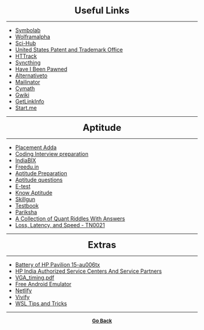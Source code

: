 <p align="center">
  <b>
  <font size="+2">Useful Links</font>
  </b>
</p>

---

  - [Symbolab](https://www.symbolab.com/)
  - [Wolframalpha](http://www.wolframalpha.com/)  
  - [Sci-Hub](https://sci-hub.tw/)
  - [United States Patent and Trademark Office](http://patft.uspto.gov/netahtml/PTO/index.html)
  - [HTTrack](https://www.httrack.com/)
  - [Syncthing](https://syncthing.net/)
  - [Have I Been Pawned](https://haveibeenpwned.com/)
  - [Alternativeto](https://alternativeto.net/)
  - [Mailinator](http://www.mailinator.com/)
  - [Cymath](https://www.cymath.com/)
  - [Gwiki](https://www.gwiki.io/)
  - [GetLinkInfo](http://www.getlinkinfo.com/)
  - [Start.me](https://start.me/start/in/start-page)

---

<p align="center">
  <b>
  <font size="+2">Aptitude</font>
  </b>
</p>

---

  - [Placement Adda](http://placementadda.com/)
  - [Coding Interview preparation](https://www.interviewbit.com/)
  - [IndiaBIX](http://www.indiabix.com/)
  - [Freedu.in](https://freedu.in/#_=_)
  - [Aptitude Preparation](http://placement.freshersworld.com/power-preparation/Aptitude-Preparation)
  - [Aptitude questions](http://www.campusgate.co.in/)
  - [E-test](http://etest.programminggeek.in/)
  - [Know Aptitude](http://www.knowaptitude.in/)
  - [Skillgun](http://skillgun.com/)
  - [Testbook](https://testbook.com/)
  - [Pariksha](http://www.pariksha.co/)
  - [A Collection of Quant Riddles With Answers](http://puzzles.nigelcoldwell.co.uk/)
  - [Loss, Latency, and Speed - TN0021](http://www.dataexpedition.com/support/notes/tn0021.html)

---

<p align="center">
  <b>
  <font size="+2">Extras</font>
  </b>
</p>

---

  - [Battery of HP Pavilion 15-au006tx](https://h30434.www3.hp.com/t5/Notebook-Hardware-and-Upgrade-Questions/Battery-of-HP-Pavilion-15-au006tx-suddenly-stopped-working/m-p/6373491)
  - [HP India Authorized Service Centers And Service Partners](http://www8.hp.com/in/en/support-drivers/contact-centers/commercial/north.html#Noida)
  - [VGA_timing.pdf](http://www.dmi.unict.it/~santoro/teaching/sdl/slides/VGA_timing.pdf)
  - [Free Android Emulator](https://www.bignox.com/)
  - [Netlify](https://www.netlify.com/)
  - [Vivify](http://bytefluent.com/vivify/)
  - [WSL Tips and Tricks](https://www.hanselman.com/blog/TheYearOfLinuxOnTheWindowsDesktopWSLTipsAndTricks.aspx)

---

<p align="center">
  <b>
  <a href="https://gs1293.github.io/resource/resource.html"> <font size="-1">Go Back</font></a>
  </b>
</p>
